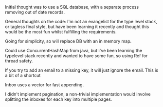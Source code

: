 Initial thought was to use a SQL database, with a separate process removing out of date records.

General thoughts on the code: I'm not an evangelist for the type level stack, or tagless final style, but have been learning
it recently and thought this would be the most fun whilst fulfilling the requirements.


Going for simplicity, so will replace DB with an in memory map.

Could use ConcurrentHashMap from java, but I've been learning the typelevel stack recently and wanted to have some fun, so using Ref for thread safety.

If you try to add an email to a missing key, it will just ignore the email. This is a bit of a shortcut

Inbox uses a vector for fast appending.

I didn't implement pagination, a non-trivial implementation would involve splitting the inboxes for each key into multiple pages.
